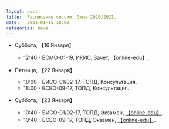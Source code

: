```yaml
---
layout: post
title:  Расписание сессии. Зима 2020/2021.
date:   2021-01-15 18:00
categories: news
---
```


* Суббота, 【16 Января】
  * 12:40 - БСМО-01-19, ИКИС, Зачет, [【online-edu】](http://online-edu.mirea.ru/).
  
* Пятница, 【22 Января】
  * 18:00 - БИСО-01/02-17, ТОПД, Консультация.
  * 18:00 - БСБО-09-17, ТОПД, Консультация.

* Суббота, 【23 Января】
  * 10:40 - БИСО-01/02-17, ТОПД, Экзамен, [【online-edu】](http://online-edu.mirea.ru/).
  * 10:40 - БСБО-09-17, ТОПД, Экзамен, [【online-edu】](http://online-edu.mirea.ru/).
